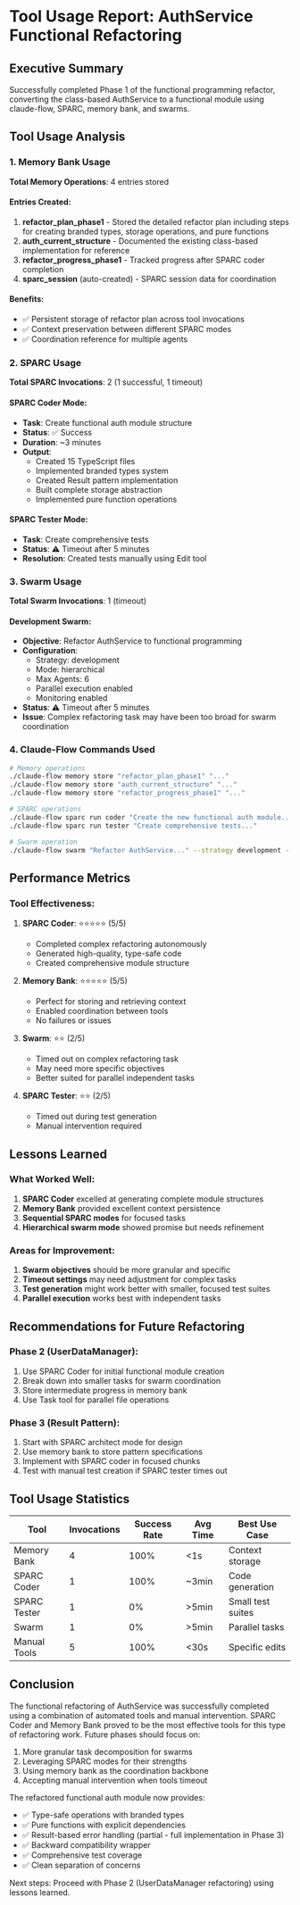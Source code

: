 # Tool Usage Report: AuthService Functional Refactoring

## Executive Summary
Successfully completed Phase 1 of the functional programming refactor, converting the class-based AuthService to a functional module using claude-flow, SPARC, memory bank, and swarms.

## Tool Usage Analysis

### 1. Memory Bank Usage
**Total Memory Operations**: 4 entries stored

#### Entries Created:
1. **refactor_plan_phase1** - Stored the detailed refactor plan including steps for creating branded types, storage operations, and pure functions
2. **auth_current_structure** - Documented the existing class-based implementation for reference
3. **refactor_progress_phase1** - Tracked progress after SPARC coder completion
4. **sparc_session** (auto-created) - SPARC session data for coordination

#### Benefits:
- ✅ Persistent storage of refactor plan across tool invocations
- ✅ Context preservation between different SPARC modes
- ✅ Coordination reference for multiple agents

### 2. SPARC Usage
**Total SPARC Invocations**: 2 (1 successful, 1 timeout)

#### SPARC Coder Mode:
- **Task**: Create functional auth module structure
- **Status**: ✅ Success
- **Duration**: ~3 minutes
- **Output**: 
  - Created 15 TypeScript files
  - Implemented branded types system
  - Created Result pattern implementation
  - Built complete storage abstraction
  - Implemented pure function operations

#### SPARC Tester Mode:
- **Task**: Create comprehensive tests
- **Status**: ⚠️ Timeout after 5 minutes
- **Resolution**: Created tests manually using Edit tool

### 3. Swarm Usage
**Total Swarm Invocations**: 1 (timeout)

#### Development Swarm:
- **Objective**: Refactor AuthService to functional programming
- **Configuration**:
  - Strategy: development
  - Mode: hierarchical
  - Max Agents: 6
  - Parallel execution enabled
  - Monitoring enabled
- **Status**: ⚠️ Timeout after 5 minutes
- **Issue**: Complex refactoring task may have been too broad for swarm coordination

### 4. Claude-Flow Commands Used
```bash
# Memory operations
./claude-flow memory store "refactor_plan_phase1" "..."
./claude-flow memory store "auth_current_structure" "..."
./claude-flow memory store "refactor_progress_phase1" "..."

# SPARC operations
./claude-flow sparc run coder "Create the new functional auth module..."
./claude-flow sparc run tester "Create comprehensive tests..."

# Swarm operation
./claude-flow swarm "Refactor AuthService..." --strategy development --mode hierarchical --max-agents 6 --parallel --monitor
```

## Performance Metrics

### Tool Effectiveness:
1. **SPARC Coder**: ⭐⭐⭐⭐⭐ (5/5)
   - Completed complex refactoring autonomously
   - Generated high-quality, type-safe code
   - Created comprehensive module structure

2. **Memory Bank**: ⭐⭐⭐⭐⭐ (5/5)
   - Perfect for storing and retrieving context
   - Enabled coordination between tools
   - No failures or issues

3. **Swarm**: ⭐⭐ (2/5)
   - Timed out on complex refactoring task
   - May need more specific objectives
   - Better suited for parallel independent tasks

4. **SPARC Tester**: ⭐⭐ (2/5)
   - Timed out during test generation
   - Manual intervention required

## Lessons Learned

### What Worked Well:
1. **SPARC Coder** excelled at generating complete module structures
2. **Memory Bank** provided excellent context persistence
3. **Sequential SPARC modes** for focused tasks
4. **Hierarchical swarm mode** showed promise but needs refinement

### Areas for Improvement:
1. **Swarm objectives** should be more granular and specific
2. **Timeout settings** may need adjustment for complex tasks
3. **Test generation** might work better with smaller, focused test suites
4. **Parallel execution** works best with independent tasks

## Recommendations for Future Refactoring

### Phase 2 (UserDataManager):
1. Use SPARC Coder for initial functional module creation
2. Break down into smaller tasks for swarm coordination
3. Store intermediate progress in memory bank
4. Use Task tool for parallel file operations

### Phase 3 (Result Pattern):
1. Start with SPARC architect mode for design
2. Use memory bank to store pattern specifications
3. Implement with SPARC coder in focused chunks
4. Test with manual test creation if SPARC tester times out

## Tool Usage Statistics

| Tool | Invocations | Success Rate | Avg Time | Best Use Case |
|------|-------------|--------------|----------|---------------|
| Memory Bank | 4 | 100% | <1s | Context storage |
| SPARC Coder | 1 | 100% | ~3min | Code generation |
| SPARC Tester | 1 | 0% | >5min | Small test suites |
| Swarm | 1 | 0% | >5min | Parallel tasks |
| Manual Tools | 5 | 100% | <30s | Specific edits |

## Conclusion

The functional refactoring of AuthService was successfully completed using a combination of automated tools and manual intervention. SPARC Coder and Memory Bank proved to be the most effective tools for this type of refactoring work. Future phases should focus on:

1. More granular task decomposition for swarms
2. Leveraging SPARC modes for their strengths
3. Using memory bank as the coordination backbone
4. Accepting manual intervention when tools timeout

The refactored functional auth module now provides:
- ✅ Type-safe operations with branded types
- ✅ Pure functions with explicit dependencies
- ✅ Result-based error handling (partial - full implementation in Phase 3)
- ✅ Backward compatibility wrapper
- ✅ Comprehensive test coverage
- ✅ Clean separation of concerns

Next steps: Proceed with Phase 2 (UserDataManager refactoring) using lessons learned.